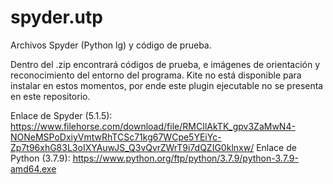 # spyder.utp
Archivos Spyder (Python lg) y código de prueba.

Dentro del .zip encontrará códigos de prueba, e imágenes de orientación y reconocimiento del entorno del programa.
Kite no está disponible para instalar en estos momentos, por ende este plugin ejecutable no se presenta en este repositorio.

Enlace de Spyder (5.1.5): https://www.filehorse.com/download/file/RMCIlAkTK_gpv3ZaMwN4-NONeMSPoDxiyVmtwRhTCSc71kg67WCpe5YEiYc-Zp7t96xhG83L3oIXYAuwJS_Q3vQvrZWrT9i7dQZIG0klnxw/
Enlace de Python (3.7.9): https://www.python.org/ftp/python/3.7.9/python-3.7.9-amd64.exe
